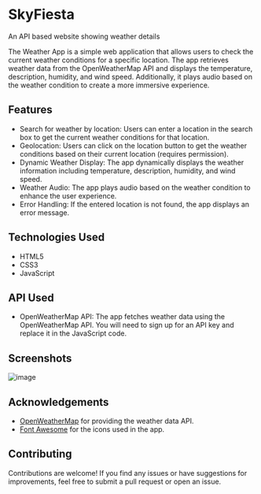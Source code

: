 # SkyFiesta
An API based website showing weather details

The Weather App is a simple web application that allows users to check the current weather conditions for a specific location. The app retrieves weather data from the OpenWeatherMap API and displays the temperature, description, humidity, and wind speed. Additionally, it plays audio based on the weather condition to create a more immersive experience.

## Features

- Search for weather by location: Users can enter a location in the search box to get the current weather conditions for that location.
- Geolocation: Users can click on the location button to get the weather conditions based on their current location (requires permission).
- Dynamic Weather Display: The app dynamically displays the weather information including temperature, description, humidity, and wind speed.
- Weather Audio: The app plays audio based on the weather condition to enhance the user experience.
- Error Handling: If the entered location is not found, the app displays an error message.

## Technologies Used

- HTML5
- CSS3
- JavaScript

## API Used

- OpenWeatherMap API: The app fetches weather data using the OpenWeatherMap API. You will need to sign up for an API key and replace it in the JavaScript code.

## Screenshots

![image](https://github.com/Riya12goyal/SkyFiesta/assets/113528211/1def21ec-aba2-478b-a4e2-ec4542a9a485)




## Acknowledgements

- [OpenWeatherMap](https://openweathermap.org) for providing the weather data API.
- [Font Awesome](https://fontawesome.com) for the icons used in the app.

## Contributing

Contributions are welcome! If you find any issues or have suggestions for improvements, feel free to submit a pull request or open an issue.


